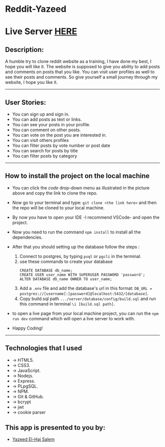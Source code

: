 # Reddit-Yazeed

# Live Server [HERE](https://reddit-yazeed.herokuapp.com/)


## Description:

A humble try to clone reddit website as a training, I have done my best, I hope you will like it.
The website is supposed to give you ability to add posts and comments on posts that you like.
You can visit user profiles as well to see their posts and comments.
So give yourself a small journey through my website, I hope you like it.

---

## User Stories:

- You can sign up and sign in.
- You can add posts as text or links.
- You can see your posts in your profile.
- You can comment on other posts.
- You can vote on the post you are interested in.
- You can visit others profiles
- You can filter posts by vote number or post date
- You can search for posts by title
- You can filter posts by category

---

##  How to install the project on the local machine

- You can click the _code_ drop-down menu as illustrated in the picture above and copy the link to clone the repo.
- Now go to your terminal and type: `git clone <the link here>` and then the repo will be cloned to your local machine.
- By now you have to open your IDE -I recommend VSCode- and open the project.
- Now you need to run the command `npm install` to install all the dependencies.
- After that you should setting up the database follow the steps :

    1.  Connect to postgres, by typing `psql` or `pgcli` in the terminal.
    2.  use these commands to create your database
        ```
        CREATE DATABASE db_name;
        CREATE USER user_name WITH SUPERUSER PASSWORD 'password';
        ALTER DATABASE db_name OWNER TO user_name;
        ```
    3.  Add a `.env` file and add the database's url in this format: `DB_URL = postgres://[username]:[password]@localhost:5432/[database]`.
    4. Copy build.sql path ```.../server/database/config/build.sql``` and run this command in terminal ```\i [build.sql path]```.
- to open a live page from your local machine project, you can run the `npm run dev` command which will open a live server to work with.
- Happy Coding!

---
##  Technologies that I used

- -> HTML5.
- -> CSS3.
- -> JavaScript.
- -> Nodejs.
- -> Express.
- -> PLpgSQL.
- -> NPM.
- -> Git & GitHub.
- -> bcrypt
- -> jwt
- -> cookie parser

## This app is presented to you by:

- [Yazeed El-Haj Salem](https://github.com/ysalem-dev-89)
